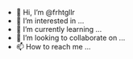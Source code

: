 - 👋 Hi, I’m @frhtgllr
- 👀 I’m interested in ...
- 🌱 I’m currently learning ...
- 💞️ I’m looking to collaborate on ...
- 📫 How to reach me ...

<!---
frhtgllr/frhtgllr is a ✨ special ✨ repository because its `README.md` (this file) appears on your GitHub profile.
You can click the Preview link to take a look at your changes.
--->
